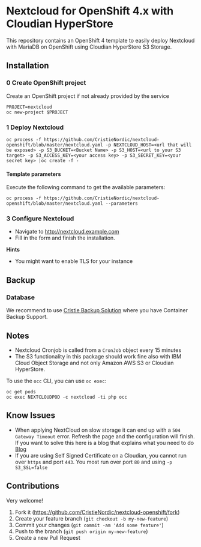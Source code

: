 # Nextcloud for OpenShift 4.x with Cloudian HyperStore

This repository contains an OpenShift 4 template to easily deploy Nextcloud with MariaDB on OpenShift  using Cloudian HyperStore S3 Storage.

## Installation

### 0 Create OpenShift project

Create an OpenShift project if not already provided by the service

```
PROJECT=nextcloud
oc new-project $PROJECT
```

### 1 Deploy Nextcloud

```
oc process -f https://github.com/CristieNordic/nextcloud-openshift/blob/master/nextcloud.yaml -p NEXTCLOUD_HOST=<url that will be exposed> -p S3_BUCKET=<Bucket Name> -p S3_HOST=<url to your S3 target> -p S3_ACCESS_KEY=<your access key> -p S3_SECRET_KEY=<your secret key> |oc create -f -
```

#### Template parameters

Execute the following command to get the available parameters:

```
oc process -f https://github.com/CristieNordic/nextcloud-openshift/blob/master/nextcloud.yaml --parameters
```

### 3 Configure Nextcloud

* Navigate to http://nextcloud.example.com
* Fill in the form and finish the installation.

**Hints**

* You might want to enable TLS for your instance

## Backup

### Database
We recommend to use [Cristie Backup Solution](https://www.cristienordic.com/data-protection) where you have Container Backup Support.

## Notes

* Nextcloud Cronjob is called from a `CronJob` object every 15 minutes
* The S3 functionality in this package should work fine also with IBM Cloud Object Storage and not only Amazon AWS S3 or Cloudian HyperStore.

To use the `occ` CLI, you can use `oc exec`:

```
oc get pods
oc exec NEXTCLOUDPOD -c nextcloud -ti php occ
```

## Know Issues

* When applying NextCloud on slow storage it can end up with a `504 Gateway Timeout` error. Refresh the page and the configuration will finish.
If you want to solve this here is a blog that explains what you need to do [Blog](https://mamchenkov.net/wordpress/2016/08/04/504-gateway-timeout-error-on-nginx-fastcgi-php-fpm/)
* If you are using Self Signed Certificate on a Cloudian, you cannot run over `https` and port `443`. You most run over port `80` and using `-p S3_SSL=false`

## Contributions

Very welcome!

1. Fork it (https://github.com/CristieNordic/nextcloud-openshift/fork)
2. Create your feature branch (`git checkout -b my-new-feature`)
3. Commit your changes (`git commit -am 'Add some feature'`)
4. Push to the branch (`git push origin my-new-feature`)
5. Create a new Pull Request
